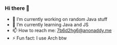 ### Hi there 👋

- 🔭 I’m currently working on random Java stuff
- 🌱 I’m currently learning Java and JS
- 📫 How to reach me: 7b6d2hg6@anonaddy.me
- ⚡ Fun fact: I use Arch btw
